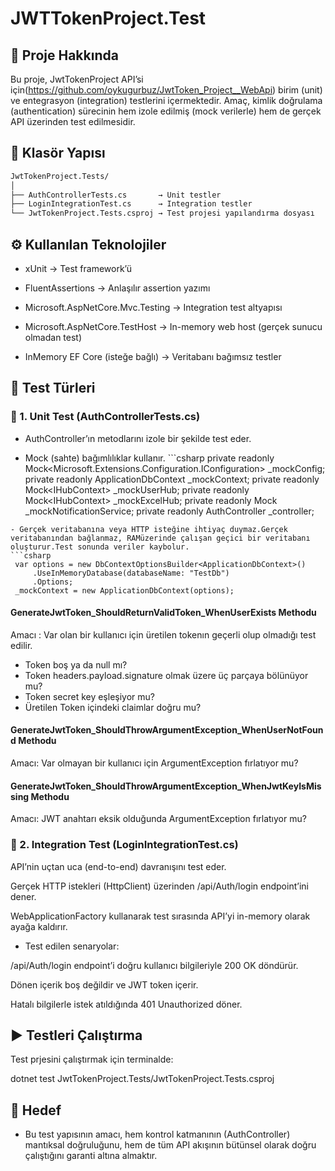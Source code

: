 # JWTTokenProject.Test

## 🧩 Proje Hakkında

Bu proje, JwtTokenProject API’si için(https://github.com/oykugurbuz/JwtToken_Project__WebApi) birim (unit) ve entegrasyon (integration) testlerini içermektedir.
Amaç, kimlik doğrulama (authentication) sürecinin hem izole edilmiş (mock verilerle) hem de gerçek API üzerinden test edilmesidir.

## 📁 Klasör Yapısı
```markdown
JwtTokenProject.Tests/
│
├── AuthControllerTests.cs       → Unit testler
├── LoginIntegrationTest.cs      → Integration testler
└── JwtTokenProject.Tests.csproj → Test projesi yapılandırma dosyası
```
## ⚙️ Kullanılan Teknolojiler

- xUnit → Test framework’ü

- FluentAssertions → Anlaşılır assertion yazımı

- Microsoft.AspNetCore.Mvc.Testing → Integration test altyapısı

- Microsoft.AspNetCore.TestHost → In-memory web host (gerçek sunucu olmadan test)

- InMemory EF Core (isteğe bağlı) → Veritabanı bağımsız testler

## 🧪 Test Türleri
### 🔹 1. Unit Test (AuthControllerTests.cs)

- AuthController’ın metodlarını izole bir şekilde test eder.

- Mock (sahte) bağımlılıklar kullanır.
       ```csharp
        private readonly Mock<Microsoft.Extensions.Configuration.IConfiguration> _mockConfig;
        private readonly ApplicationDbContext _mockContext;
        private readonly Mock<IHubContext<UserHub>> _mockUserHub;
        private readonly Mock<IHubContext<ExcelProgressBarHub>> _mockExcelHub;
        private readonly Mock<INotificationServices> _mockNotificationService;
        private readonly AuthController _controller;
 ```
- Gerçek veritabanına veya HTTP isteğine ihtiyaç duymaz.Gerçek veritabanından bağlanmaz, RAMüzerinde çalışan geçici bir veritabanı oluşturur.Test sonunda veriler kaybolur.
```csharp
  var options = new DbContextOptionsBuilder<ApplicationDbContext>()
      .UseInMemoryDatabase(databaseName: "TestDb")
      .Options;
  _mockContext = new ApplicationDbContext(options);
 ```
  #### GenerateJwtToken_ShouldReturnValidToken_WhenUserExists Methodu

  Amacı : Var olan bir kullanıcı için üretilen tokenın geçerli olup olmadığı test edilir.

 - Token boş ya da null mı?
 - Token headers.payload.signature olmak üzere üç parçaya bölünüyor mu?
 - Token secret key eşleşiyor mu?
 - Üretilen Token içindeki claimlar doğru mu? 

#### GenerateJwtToken_ShouldThrowArgumentException_WhenUserNotFound Methodu

Amacı: Var olmayan bir kullanıcı için ArgumentException fırlatıyor mu?

 #### GenerateJwtToken_ShouldThrowArgumentException_WhenJwtKeyIsMissing Methodu

 Amacı: JWT anahtarı eksik olduğunda ArgumentException fırlatıyor mu?


### 🔹 2. Integration Test (LoginIntegrationTest.cs)
API’nin uçtan uca (end-to-end) davranışını test eder.

Gerçek HTTP istekleri (HttpClient) üzerinden /api/Auth/login endpoint’ini dener.

WebApplicationFactory<Program> kullanarak test sırasında API’yi in-memory olarak ayağa kaldırır.

- Test edilen senaryolar:

/api/Auth/login endpoint’i doğru kullanıcı bilgileriyle 200 OK döndürür.

Dönen içerik boş değildir ve JWT token içerir.

Hatalı bilgilerle istek atıldığında 401 Unauthorized döner.

## ▶️ Testleri Çalıştırma

Test prjesini çalıştırmak için terminalde:

dotnet test JwtTokenProject.Tests/JwtTokenProject.Tests.csproj

## 🎯 Hedef

- Bu test yapısının amacı, hem kontrol katmanının (AuthController) mantıksal doğruluğunu,
hem de tüm API akışının bütünsel olarak doğru çalıştığını garanti altına almaktır.

